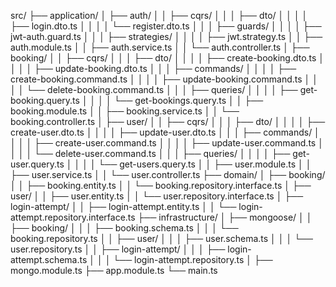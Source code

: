 src/
├── application/
│ ├── auth/
│ │ ├── cqrs/
│ │ │ ├── dto/
│ │ │ │ ├── login.dto.ts
│ │ │ │ └── register.dto.ts
│ │ │ ├── guards/
│ │ │ │ ├── jwt-auth.guard.ts
│ │ │ ├── strategies/
│ │ │ │ ├── jwt.strategy.ts
│ │ ├── auth.module.ts
│ │ ├── auth.service.ts
│ │ └── auth.controller.ts
│ ├── booking/
│ │ ├── cqrs/
│ │ │ ├── dto/
│ │ │ │ ├── create-booking.dto.ts
│ │ │ │ ├── update-booking.dto.ts
│ │ │ ├── commands/
│ │ │ │ ├── create-booking.command.ts
│ │ │ │ ├── update-booking.command.ts
│ │ │ │ └── delete-booking.command.ts
│ │ │ ├── queries/
│ │ │ │ ├── get-booking.query.ts
│ │ │ │ └── get-bookings.query.ts
│ │ ├── booking.module.ts
│ │ ├── booking.service.ts
│ │ └── booking.controller.ts
│ ├── user/
│ │ ├── cqrs/
│ │ │ ├── dto/
│ │ │ │ ├── create-user.dto.ts
│ │ │ │ ├── update-user.dto.ts
│ │ │ ├── commands/
│ │ │ │ ├── create-user.command.ts
│ │ │ │ ├── update-user.command.ts
│ │ │ │ └── delete-user.command.ts
│ │ │ ├── queries/
│ │ │ │ ├── get-user.query.ts
│ │ │ │ └── get-users.query.ts
│ │ ├── user.module.ts
│ │ ├── user.service.ts
│ │ └── user.controller.ts
├── domain/
│ ├── booking/
│ │ ├── booking.entity.ts
│ │ └── booking.repository.interface.ts
│ ├── user/
│ │ ├── user.entity.ts
│ │ └── user.repository.interface.ts
│ ├── login-attempt/
│ │ ├── login-attempt.entity.ts
│ │ └── login-attempt.repository.interface.ts
├── infrastructure/
│ ├── mongoose/
│ │ ├── booking/
│ │ │ ├── booking.schema.ts
│ │ │ └── booking.repository.ts
│ │ ├── user/
│ │ │ ├── user.schema.ts
│ │ │ └── user.repository.ts
│ │ ├── login-attempt/
│ │ │ ├── login-attempt.schema.ts
│ │ │ └── login-attempt.repository.ts
│ ├── mongo.module.ts
├── app.module.ts
└── main.ts

